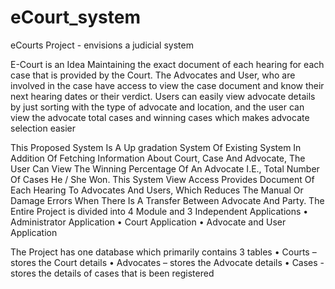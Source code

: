 # eCourt_system
eCourts Project - envisions a judicial system 

E-Court is an Idea Maintaining the exact document of each hearing for each case that is provided by the Court. 
The Advocates and User, who are involved in the case have access to view the case document and know their next hearing dates or their verdict. 
Users can easily view advocate details by just sorting with the type of advocate and location, and the user can view the advocate total cases and 
winning cases which makes advocate selection easier 

This Proposed System Is A Up gradation System Of Existing System
In Addition Of Fetching Information About Court, Case And Advocate, The User Can View The Winning Percentage Of An Advocate I.E., Total Number Of Cases He / She Won.
This System View Access Provides Document Of Each Hearing To Advocates And Users, Which Reduces The Manual Or Damage Errors When There Is A Transfer Between Advocate And Party.
The Entire Project is divided into 4 Module and 3 Independent Applications 
• Administrator Application 
• Court Application 
• Advocate and User Application 

The Project has one database which primarily contains 3 tables 
• Courts – stores the Court details 
• Advocates – stores the Advocate details 
• Cases - stores the details of cases that is been registered 

